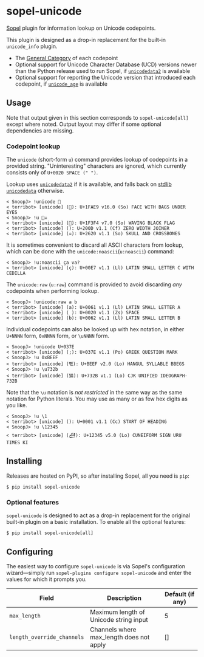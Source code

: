 # sopel-unicode

[Sopel] plugin for information lookup on Unicode codepoints.

This plugin is designed as a drop-in replacement for the built-in `unicode_info` plugin.

* The [General Category] of each codepoint
* Optional support for Unicode Character Database (UCD) versions newer than the Python release used to run Sopel, if [`unicodedata2`] is available
* Optional support for reporting the Unicode version that introduced each codepoint, if [`unicode_age`] is available

[Sopel]: https://pypi.org/project/sopel/
[General Category]: https://en.wikipedia.org/wiki/Unicode_character_property#General_Category
[`unicodedata2`]: https://pypi.org/project/unicodedata2/
[`unicode_age`]: https://pypi.org/project/unicode-age/

## Usage

Note that output given in this section corresponds to `sopel-unicode[all]` except where noted. Output layout may differ
if some optional dependencies are missing.

### Codepoint lookup

The `unicode` (short-form `u`) command provides lookup of codepoints in a provided string. "Uninteresting" characters
are ignored, which currently consists only of `U+0020 SPACE (" ")`.

Lookup uses [`unicodedata2`] if it is available, and falls back on [stdlib `unicodedata`] otherwise.

[stdlib `unicodedata`]: https://docs.python.org/3/library/unicodedata.html

```
< SnoopJ> !unicode 🫩
< terribot> [unicode] (🫩): U+1FAE9 v16.0 (So) FACE WITH BAGS UNDER EYES
< SnoopJ> !u 🏴☠ 
< terribot> [unicode] (🏴): U+1F3F4 v7.0 (So) WAVING BLACK FLAG
< terribot> [unicode] (‍): U+200D v1.1 (Cf) ZERO WIDTH JOINER
< terribot> [unicode] (☠): U+2620 v1.1 (So) SKULL AND CROSSBONES
```

It is sometimes convenient to discard all ASCII characters from lookup, which can be done with the
`unicode:noascii`(`u:noascii`) command:

```
< SnoopJ> !u:noascii ça va?
< terribot> [unicode] (ç): U+00E7 v1.1 (Ll) LATIN SMALL LETTER C WITH CEDILLA
```

The `unicode:raw` (`u:raw`) command is provided to avoid discarding *any* codepoints when performing lookup.

```
< SnoopJ> !unicode:raw a b
< terribot> [unicode] (a): U+0061 v1.1 (Ll) LATIN SMALL LETTER A
< terribot> [unicode] ( ): U+0020 v1.1 (Zs) SPACE
< terribot> [unicode] (b): U+0062 v1.1 (Ll) LATIN SMALL LETTER B
```

Individual codepoints can also be looked up with hex notation, in either `U+NNNN` form, `0xNNNN` form, or `\uNNNN` form.

```
< SnoopJ> !unicode U+037E
< terribot> [unicode] (;): U+037E v1.1 (Po) GREEK QUESTION MARK
< SnoopJ> !u 0xBEEF
< terribot> [unicode] (뻯): U+BEEF v2.0 (Lo) HANGUL SYLLABLE BBEGS
< SnoopJ> !u \u732b
< terribot> [unicode] (猫): U+732B v1.1 (Lo) CJK UNIFIED IDEOGRAPH-732B
```

Note that the `\u` notation is *not restricted* in the same way as the same notation for Python literals. You may use as
many or as few hex digits as you like.

```
< SnoopJ> !u \1
< terribot> [unicode] (): U+0001 v1.1 (Cc) START OF HEADING
< SnoopJ> !u \12345
< terribot> [unicode] (𒍅): U+12345 v5.0 (Lo) CUNEIFORM SIGN URU TIMES KI
```

<!-- TODO:SnoopJ normalization forms, u:search (?) -->

## Installing

Releases are hosted on PyPI, so after installing Sopel, all you need is `pip`:

```shell
$ pip install sopel-unicode
```

### Optional features

`sopel-unicode` is designed to act as a drop-in replacement for the original built-in plugin on a basic installation.
To enable all the optional features:

```shell
$ pip install sopel-unicode[all]
```

<!-- TODO:SnoopJ list and explain options for granular extras once CLDR is included -->

## Configuring

The easiest way to configure `sopel-unicode` is via Sopel's
configuration wizard—simply run `sopel-plugins configure sopel-unicode`
and enter the values for which it prompts you.

<!--[[[cog
from tools.config_attrdoc_helper import generate_config_table
from sopel_unicode.plugin import UnicodeSection
generate_config_table(UnicodeSection)
]]]-->
| Field                      | Description                                | Default (if any)   |
| -------------------------- | ------------------------------------------ | ------------------ |
| `max_length`               | Maximum length of Unicode string input     | 5                  |
| `length_override_channels` | Channels where max_length does not apply   | []                 |
<!-- [[[end]]] -->
